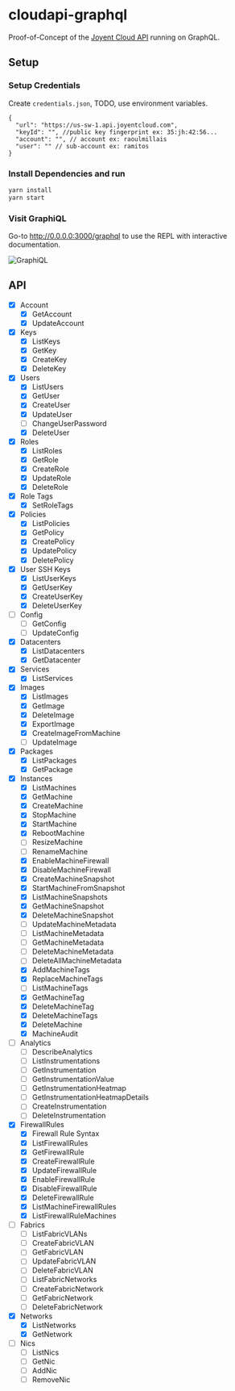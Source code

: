 # cloudapi-graphql

Proof-of-Concept of the [Joyent Cloud API](https://apidocs.joyent.com/cloudapi/) running on GraphQL.

## Setup

### Setup Credentials

Create `credentials.json`, TODO, use environment variables.

```json5
{
  "url": "https://us-sw-1.api.joyentcloud.com",
  "keyId": "", //public key fingerprint ex: 35:jh:42:56...
  "account": "", // account ex: raoulmillais
  "user": "" // sub-account ex: ramitos
}
```

### Install Dependencies and run

```bash
yarn install
yarn start
```

### Visit GraphiQL

Go-to http://0.0.0.0:3000/graphql to use the REPL with interactive documentation.

![GraphiQL](https://cloud.githubusercontent.com/assets/524382/19242455/1e371978-8f0b-11e6-9563-d6f5b93fa63c.png)

## API

  - [x] Account
    - [x] GetAccount
    - [x] UpdateAccount
  - [x] Keys
    - [x] ListKeys
    - [x] GetKey
    - [x] CreateKey
    - [x] DeleteKey
  - [x] Users
    - [x] ListUsers
    - [x] GetUser
    - [x] CreateUser
    - [x] UpdateUser
    - [ ] ChangeUserPassword
    - [x] DeleteUser
  - [x] Roles
    - [x] ListRoles
    - [x] GetRole
    - [x] CreateRole
    - [x] UpdateRole
    - [x] DeleteRole
  - [x] Role Tags
    - [x] SetRoleTags
  - [x] Policies
    - [x] ListPolicies
    - [x] GetPolicy
    - [x] CreatePolicy
    - [x] UpdatePolicy
    - [x] DeletePolicy
  - [x] User SSH Keys
    - [x] ListUserKeys
    - [x] GetUserKey
    - [x] CreateUserKey
    - [x] DeleteUserKey
  - [ ] Config
    - [ ] GetConfig
    - [ ] UpdateConfig
  - [x] Datacenters
    - [x] ListDatacenters
    - [x] GetDatacenter
  - [x] Services
    - [x] ListServices
  - [x] Images
    - [x] ListImages
    - [x] GetImage
    - [x] DeleteImage
    - [x] ExportImage
    - [x] CreateImageFromMachine
    - [ ] UpdateImage
  - [x] Packages
    - [x] ListPackages
    - [x] GetPackage
  - [x] Instances
    - [x] ListMachines
    - [x] GetMachine
    - [x] CreateMachine
    - [x] StopMachine
    - [x] StartMachine
    - [x] RebootMachine
    - [ ] ResizeMachine
    - [ ] RenameMachine
    - [x] EnableMachineFirewall
    - [x] DisableMachineFirewall
    - [x] CreateMachineSnapshot
    - [x] StartMachineFromSnapshot
    - [x] ListMachineSnapshots
    - [x] GetMachineSnapshot
    - [x] DeleteMachineSnapshot
    - [ ] UpdateMachineMetadata
    - [ ] ListMachineMetadata
    - [ ] GetMachineMetadata
    - [ ] DeleteMachineMetadata
    - [ ] DeleteAllMachineMetadata
    - [x] AddMachineTags
    - [x] ReplaceMachineTags
    - [ ] ListMachineTags
    - [x] GetMachineTag
    - [x] DeleteMachineTag
    - [x] DeleteMachineTags
    - [x] DeleteMachine
    - [x] MachineAudit
  - [ ] Analytics
    - [ ] DescribeAnalytics
    - [ ] ListInstrumentations
    - [ ] GetInstrumentation
    - [ ] GetInstrumentationValue
    - [ ] GetInstrumentationHeatmap
    - [ ] GetInstrumentationHeatmapDetails
    - [ ] CreateInstrumentation
    - [ ] DeleteInstrumentation
  - [x] FirewallRules
    - [x] Firewall Rule Syntax
    - [x] ListFirewallRules
    - [x] GetFirewallRule
    - [x] CreateFirewallRule
    - [x] UpdateFirewallRule
    - [x] EnableFirewallRule
    - [x] DisableFirewallRule
    - [x] DeleteFirewallRule
    - [x] ListMachineFirewallRules
    - [x] ListFirewallRuleMachines
  - [ ] Fabrics
    - [ ] ListFabricVLANs
    - [ ] CreateFabricVLAN
    - [ ] GetFabricVLAN
    - [ ] UpdateFabricVLAN
    - [ ] DeleteFabricVLAN
    - [ ] ListFabricNetworks
    - [ ] CreateFabricNetwork
    - [ ] GetFabricNetwork
    - [ ] DeleteFabricNetwork
  - [x] Networks
    - [x] ListNetworks
    - [x] GetNetwork
  - [ ] Nics
    - [ ] ListNics
    - [ ] GetNic
    - [ ] AddNic
    - [ ] RemoveNic
